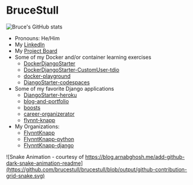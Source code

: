 # BruceStull

![Bruce's GitHub stats](https://github-readme-stats.vercel.app/api?username=brucestull&theme=vue&show_icons=true)

* Pronouns: He/Him
* My [LinkedIn](https://www.linkedin.com/in/bruce-stull/)
* My [Project Board](https://github.com/users/brucestull/projects/6/)
* Some of my Docker and/or container learning exercises
  * [DockerDjangoStarter](https://github.com/brucestull/DockerDjangoStarter)
  * [DockerDjangoStarter-CustomUser-tdio](https://github.com/brucestull/DockerDjangoStarter-CustomUser-tdio)
  * [docker-playground](https://github.com/brucestull/docker-playground)
  * [DjangoStarter-codespaces](https://github.com/brucestull/DjangoStarter-codespaces)
* Some of my favorite Django applications
  * [DjangoStarter-heroku](https://github.com/brucestull/DjangoStarter-heroku)
  * [blog-and-portfolio](https://github.com/brucestull/blog-and-portfolio)
  * [boosts](https://github.com/brucestull/boosts)
  * [career-organizerator](https://github.com/brucestull/career-organizerator)
  * [flynnt-knapp](https://github.com/brucestull/flynnt-knapp)
* My Organizations:
  * [FlynntKnapp](https://github.com/FlynntKnapp/)
  * [FlynntKnapp-python](https://github.com/FlynntKnapp-python)
  * [FlynntKnapp-django](https://github.com/FlynntKnapp-django)

<!-- * 🌱 I’m currently learning and/or reviewing: -->

![Snake Animation - courtesy of https://blog.arnabghosh.me/add-github-dark-snake-animation-readme](https://github.com/brucestull/brucestull/blob/output/github-contribution-grid-snake.svg)

<!--
**brucestull/brucestull** is a ✨ _special_ ✨ repository because its `README.md` (this file) appears on your GitHub profile.

Here are some ideas to get you started:

- 🔭 I’m currently working on ...
- 👯 I’m looking to collaborate on ...
- 🤔 I’m looking for help with ...
- 💬 Ask me about ...
- 📫 How to reach me: ...
- ⚡ Fun fact: ...
-->
